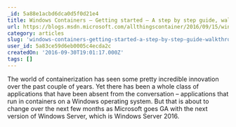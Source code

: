 ```yaml
---
_id: 5a88e1acbd6dca0d5f0d21e4
title: Windows Containers – Getting started – A step by step guide, walkthrough, tutorial
url: https://blogs.msdn.microsoft.com/allthingscontainer/2016/09/15/windows-containers-getting-started-a-step-by-step-guide/
category: articles
slug: 'windows-containers-getting-started-a-step-by-step-guide-walkthrough-tutorial'
user_id: 5a83ce59d6eb0005c4ecda2c
createdOn: '2016-09-30T19:01:17.000Z'
tags: []
---
```


The world of containerization has seen some pretty incredible innovation over the past couple of years. Yet there has been a whole class of applications that have been absent from the conversation – applications that run in containers on a Windows operating system. But that is about to change over the next few months as Microsoft goes GA with the next version of Windows Server, which is Windows Server 2016.
